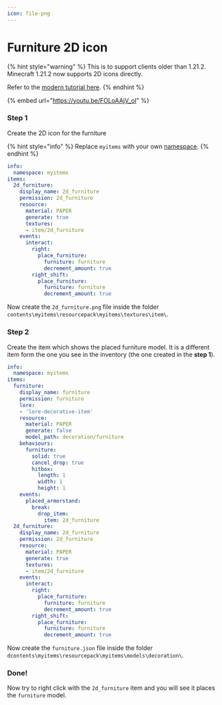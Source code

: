 ```yaml
---
icon: file-png
---
```


# Furniture 2D icon

{% hint style="warning" %}
This is to support clients older than 1.21.2.\
Minecraft 1.21.2 now supports 2D icons directly.

Refer to the [modern tutorial here](../item-properties/2d-icon.md).
{% endhint %}

{% embed url="https://youtu.be/FOLoAAjV_oI" %}

### Step 1

Create the 2D icon for the furniture

{% hint style="info" %}
Replace `myitems` with your own [namespace](../../beginners/configs-and-resourcepack.md#what-is-a-namespace).
{% endhint %}

```yaml
info:
  namespace: myitems
items:
  2d_furniture:
    display_name: 2d_furniture
    permission: 2d_furniture
    resource:
      material: PAPER
      generate: true
      textures:
      - item/2d_furniture
    events:
      interact:
        right:
          place_furniture:
            furniture: furniture
            decrement_amount: true
        right_shift:
          place_furniture:
            furniture: furniture
            decrement_amount: true
```

Now create the `2d_furniture.png` file inside the folder `contents\myitems\resourcepack\myitems\textures\item\`.

### Step 2

Create the item which shows the placed furniture model. It is a different item form the one you see in the inventory (the one created in the **step 1**).

```yaml
info:
  namespace: myitems
items:
  furniture:
    display_name: furniture
    permission: furniture
    lore:
    - 'lore-decorative-item'
    resource:
      material: PAPER
      generate: false
      model_path: decoration/furniture
    behaviours:
      furniture:
        solid: true
        cancel_drop: true
        hitbox:
          length: 1
          width: 1
          height: 1
    events:
      placed_armorstand:
        break:
          drop_item:
            item: 2d_furniture
  2d_furniture:
    display_name: 2d_furniture
    permission: 2d_furniture
    resource:
      material: PAPER
      generate: true
      textures:
      - item/2d_furniture
    events:
      interact:
        right:
          place_furniture:
            furniture: furniture
            decrement_amount: true
        right_shift:
          place_furniture:
            furniture: furniture
            decrement_amount: true
```

Now create the `furniture.json` file inside the folder `dcontents\myitems\resourcepack\myitems\models\decoration\`.

### Done!

Now try to right click with the `2d_furniture` item and you will see it places the `furniture` model.
